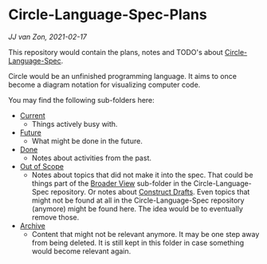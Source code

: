 Circle-Language-Spec-Plans
==========================

*JJ van Zon, 2021-02-17*

This repository would contain the plans, notes and TODO's about [Circle-Language-Spec](https://github.com/jjvanzon/Circle-Language-Spec).

Circle would be an unfinished programming language. It aims to once become a diagram notation for visualizing computer code.

You may find the following sub-folders here:

- [Current](https://github.com/jjvanzon/Circle-Language-Spec-Plans/tree/master/1.%20Current)
    - Things actively busy with.
- [Future](https://github.com/jjvanzon/Circle-Language-Spec-Plans/tree/master/2.%20Future)
    - What might be done in the future.
- [Done](https://github.com/jjvanzon/Circle-Language-Spec-Plans/tree/master/3.%20Done)
    - Notes about activities from the past.
- [Out of Scope](https://github.com/jjvanzon/Circle-Language-Spec-Plans/tree/master/4.%20Out%20of%20Scope)
    - Notes about topics that did not make it into the spec. That could be things part of the [Broader View](https://github.com/jjvanzon/Circle-Language-Spec/tree/master/2.%20Broader%20View) sub-folder in the Circle-Language-Spec repository. Or notes about [Construct Drafts](https://github.com/jjvanzon/Circle-Language-Spec/tree/master/3.%20Constructs%20Drafts). Even topics that might not be found at all in the Circle-Language-Spec repository (anymore) might be found here. The idea would be to eventually remove those.
- [Archive](https://github.com/jjvanzon/Circle-Language-Spec-Plans/tree/master/5.%20Archive)
    - Content that might not be relevant anymore. It may be one step away from being deleted. It is still kept in this folder in case something would become relevant again.